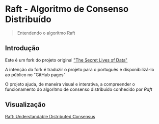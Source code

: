 Raft - Algoritmo de Consenso Distribuído
========================================

> Entendendo o algoritmo Raft

## Introdução

Este é um fork do projeto original ["The Secret Lives of Data"](https://github.com/benbjohnson/thesecretlivesofdata)

A intenção do fork é traduzir o projeto para o português e disponibilizá-lo ao público no "GitHub pages"

O projeto ajuda, de maneira visual e interativa, a compreender o funcionamento do algoritmo de consenso distribuído conhecido por *Raft*


## Visualização

[Raft: Understandable Distributed Consensus](https://marcelo-franco.github.io/raft/)
